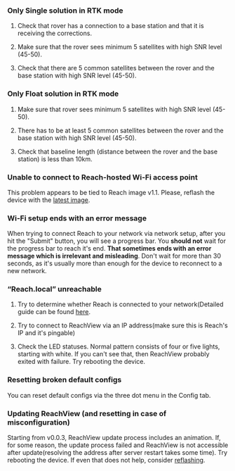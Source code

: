 ### Only Single solution in RTK mode

1) Check that rover has a connection to a base station and that it is receiving the corrections.

2) Make sure that the rover sees minimum 5 satellites with high SNR level (45-50).

3) Check that there are 5 common satellites between the rover and the base station with high SNR level (45-50).

### Only Float solution in RTK mode

1) Make sure that rover sees minimum 5 satellites with high SNR level (45-50).

2) There has to be at least 5 common satellites between the rover and the base station with high SNR level (45-50).

3) Check that baseline length (distance between the rover and the base station) is less than 10km.

### Unable to connect to Reach-hosted Wi-Fi access point

This problem appears to be tied to Reach image v1.1. Please, reflash the device with the [latest image](firmware-reflashing.md).

### Wi-Fi setup ends with an error message

When trying to connect Reach to your network via network setup, after you hit the "Submit" button, you will see a progress bar. You **should not** wait for the progress bar to reach it's end. **That sometimes ends with an error message which is irrelevant and misleading**. Don't wait for more than 30 seconds, as it's usually more than enough for the device to reconnect to a new network.

### “Reach.local” unreachable

1) Try to determine whether Reach is connected to your network(Detailed guide can be found [here](reachview-app.md).

2) Try to connect to ReachView via an IP address(make sure this is Reach's IP and it's pingable)

3) Check the LED statuses. Normal pattern consists of four or five lights, starting with white. If you can't see that, then ReachView probably exited with failure. Try rebooting the device.

### Resetting broken default configs

You can reset default configs via the three dot menu in the Config tab.

### Updating ReachView (and resetting in case of misconfiguration)

Starting from v0.0.3, ReachView update process includes an animation. If, for some reason, the update process failed and ReachView is not accessible after update(resolving the address after server restart takes some time). Try rebooting the device. If even that does not help, consider [reflashing](firmware-reflashing.md).